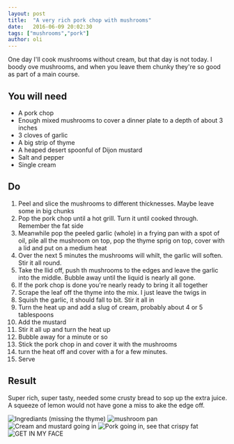 ```yaml
---
layout: post
title:  "A very rich pork chop with mushrooms"
date:   2016-06-09 20:02:30
tags: ["mushrooms","pork"]
author: oli
---
```


One day I'll cook mushrooms without cream, but that day is not today.  I boody ove mushrooms, and when you leave them chunky they're so good as part of a main course.


## You will need

* A pork chop
* Enough mixed mushrooms to cover a dinner plate to a depth of about 3 inches
* 3 cloves of garlic
* A big strip of thyme
* A heaped desert spoonful of Dijon mustard
* Salt and pepper
* Single cream


## Do

1. Peel and slice the mushrooms to different thicknesses.  Maybe leave some in big chunks
2. Pop the pork chop until a hot grill.  Turn it until cooked through. Remember the fat side
3. Meanwhile pop the peeled garlic (whole) in a frying pan with a spot of oil, pile all the mushroom on top, pop the thyme sprig on top, cover with a lid and put on a medium heat
4. Over the next 5 minutes the mushrooms will whilt, the garlic will soften.  Stir it all round.
5. Take the llid off, push th mushrooms to the edges and leave the garlic into the middle.  Bubble away until the liquid is nearly all gone.
6. If the pork chop is done you're nearly ready to bring it all together
7. Scrape the leaf off the thyme into the mix.  I just leave the twigs in
8. Squish the garlic, it should fall to bit.  Stir it all in
9. Turn the heat up and add a slug of cream, probably about 4 or 5 tablespoons
10. Add the mustard
11. Stir it all up and turn the heat up
12. Bubble away for a minute or so
13. Stick the pork chop in and cover it with the mushrooms
14. turn the heat off and cover with a for a few minutes.
15. Serve


## Result

Super rich, super tasty, needed some crusty bread to sop up the extra juice.  A squeeze of lemon would not have gone a miss to ake the edge off.

![Ingrediants (missing the thyme)](/images/blog/mushroom-pork/mushroom-pork-1.jpg)
![mushroom pan](/images/blog/mushroom-pork/mushroom-pork-2.jpg)
![Cream and mustard going in](/images/blog/mushroom-pork/mushroom-pork-3.jpg)
![Pork going in, see that crispy fat](/images/blog/mushroom-pork/mushroom-pork-4.jpg)
![GET IN MY FACE](/images/blog/mushroom-pork/mushroom-pork-5.jpg)